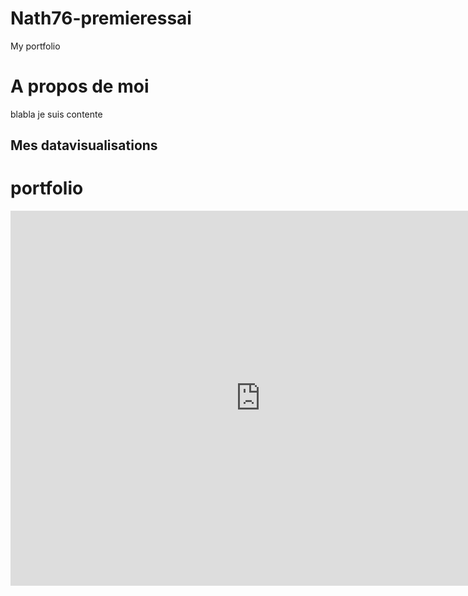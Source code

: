 # Nath76-premieressai
My portfolio

# A propos de moi 
blabla je suis contente 

## Mes datavisualisations 
# portfolio

<iframe
  width="800"
  height="600"
  src="https://retina.cortext.net/#/embed/?url=https%3A%2F%2Fassets.cortext.net%2Fdocs%2F05327930c7aab4a7b8a61e7da46a904a"
  frameBorder="0"
  title="Retina"
  allowFullScreen
></iframe>
